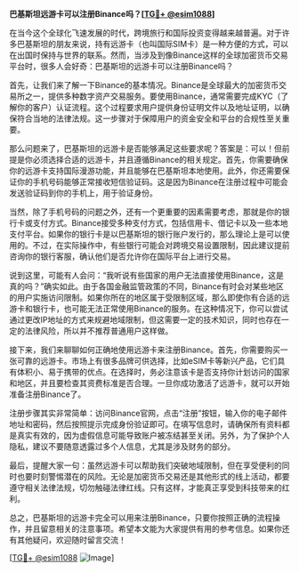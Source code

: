 **巴基斯坦远游卡可以注册Binance吗？[[TG💪+ @esim1088](https://t.me/s/esim1088)]**

在当今这个全球化飞速发展的时代，跨境旅行和国际投资变得越来越普遍。对于许多巴基斯坦的朋友来说，持有远游卡（也叫国际SIM卡）是一种方便的方式，可以在出国时保持与世界的联系。然而，当涉及到像Binance这样的全球加密货币交易平台时，很多人会好奇：巴基斯坦的远游卡可以注册Binance吗？

首先，让我们来了解一下Binance的基本情况。Binance是全球最大的加密货币交易所之一，提供多种数字资产交易服务。要使用Binance，通常需要完成KYC（了解你的客户）认证流程。这个过程要求用户提供身份证明文件以及地址证明，以确保符合当地的法律法规。这一步骤对于保障用户的资金安全和平台的合规性至关重要。

那么问题来了，巴基斯坦的远游卡是否能够满足这些要求呢？答案是：可以！但前提是你必须选择合适的远游卡，并且遵循Binance的相关规定。首先，你需要确保你的远游卡支持国际漫游功能，并且能够在巴基斯坦本地使用。此外，你还需要保证你的手机号码能够正常接收短信验证码。这是因为Binance在注册过程中可能会发送验证码到你的手机上，用于验证身份。

当然，除了手机号码的问题之外，还有一个更重要的因素需要考虑，那就是你的银行卡或支付方式。Binance接受多种支付方式，包括信用卡、借记卡以及一些本地支付平台。如果你的银行卡是以巴基斯坦的银行账户发行的，那么理论上是可以使用的。不过，在实际操作中，有些银行可能会对跨境交易设置限制，因此建议提前咨询你的银行客服，确认他们是否允许你在国际平台上进行交易。

说到这里，可能有人会问：“我听说有些国家的用户无法直接使用Binance，这是真的吗？”确实如此。由于各国金融监管政策的不同，Binance有时会对某些地区的用户实施访问限制。如果你所在的地区属于受限制区域，那么即使你有合适的远游卡和银行卡，也可能无法正常使用Binance的服务。在这种情况下，你可以尝试通过更改IP地址的方式来规避地域限制，但这需要一定的技术知识，同时也存在一定的法律风险，所以并不推荐普通用户这样做。

接下来，我们来聊聊如何正确地使用远游卡来注册Binance。首先，你需要购买一张可靠的远游卡。市场上有很多品牌可供选择，比如eSIM卡等新兴产品，它们具有体积小、易于携带的优点。在选择时，务必注意该卡是否支持你计划访问的国家和地区，并且要检查其资费标准是否合理。一旦你成功激活了远游卡，就可以开始准备注册Binance了。

注册步骤其实非常简单：访问Binance官网，点击“注册”按钮，输入你的电子邮件地址和密码，然后按照提示完成身份验证即可。在填写信息时，请确保所有资料都是真实有效的，因为虚假信息可能导致账户被冻结甚至关闭。另外，为了保护个人隐私，建议不要随意透露过多个人信息，尤其是涉及财务的部分。

最后，提醒大家一句：虽然远游卡可以帮助我们突破地域限制，但在享受便利的同时也要时刻警惕潜在的风险。无论是加密货币交易还是其他形式的线上活动，都要遵守相关法律法规，切勿触碰法律红线。只有这样，才能真正享受到科技带来的红利。

总之，巴基斯坦的远游卡完全可以用来注册Binance，只要你按照正确的流程操作，并且留意相关的注意事项。希望本文能为大家提供有用的参考信息。如果你还有其他疑问，欢迎随时留言交流！

[[TG💪+ @esim1088](https://t.me/s/esim1088) ![Image](https://i.postimg.cc/4NQfJmqS/Snipaste-2025-05-13-00-14-12.png)]